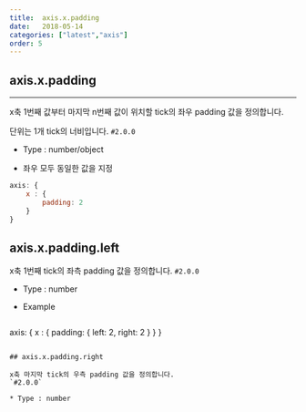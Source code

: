 ```yaml
---
title:  axis.x.padding
date:   2018-05-14
categories: ["latest","axis"]
order: 5
---
```


## axis.x.padding
---

x축 1번째 값부터 마지막 n번째 값이 위치할 tick의 좌우 padding 값을 정의합니다.

단위는 1개 tick의 너비입니다.
`#2.0.0`

* Type : number/object

* 좌우 모두 동일한 값을 지정


```javascript
axis: {
	x : {
		padding: 2
	}
}
```

## axis.x.padding.left

x축 1번째 tick의 좌측 padding 값을 정의합니다.
`#2.0.0`

* Type : number

* Example

  ```javascript
axis: {
	x : {
		padding:  {
			left: 2,
			right: 2
		}
	}
}
```

## axis.x.padding.right

x축 마지막 tick의 우측 padding 값을 정의합니다.
`#2.0.0`

* Type : number

